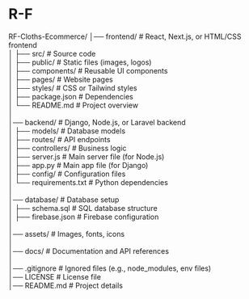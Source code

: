 # R-F
RF-Cloths-Ecommerce/
│── frontend/            # React, Next.js, or HTML/CSS frontend  
│   ├── src/             # Source code  
│   ├── public/          # Static files (images, logos)  
│   ├── components/      # Reusable UI components  
│   ├── pages/           # Website pages  
│   ├── styles/          # CSS or Tailwind styles  
│   ├── package.json     # Dependencies  
│   └── README.md        # Project overview  
│  
│── backend/             # Django, Node.js, or Laravel backend  
│   ├── models/          # Database models  
│   ├── routes/          # API endpoints  
│   ├── controllers/     # Business logic  
│   ├── server.js        # Main server file (for Node.js)  
│   ├── app.py           # Main app file (for Django)  
│   ├── config/          # Configuration files  
│   └── requirements.txt # Python dependencies  
│  
│── database/            # Database setup  
│   ├── schema.sql       # SQL database structure  
│   ├── firebase.json    # Firebase configuration  
│  
│── assets/              # Images, fonts, icons  
│  
│── docs/                # Documentation and API references  
│  
│── .gitignore           # Ignored files (e.g., node_modules, env files)  
│── LICENSE              # License file  
│── README.md            # Project details

